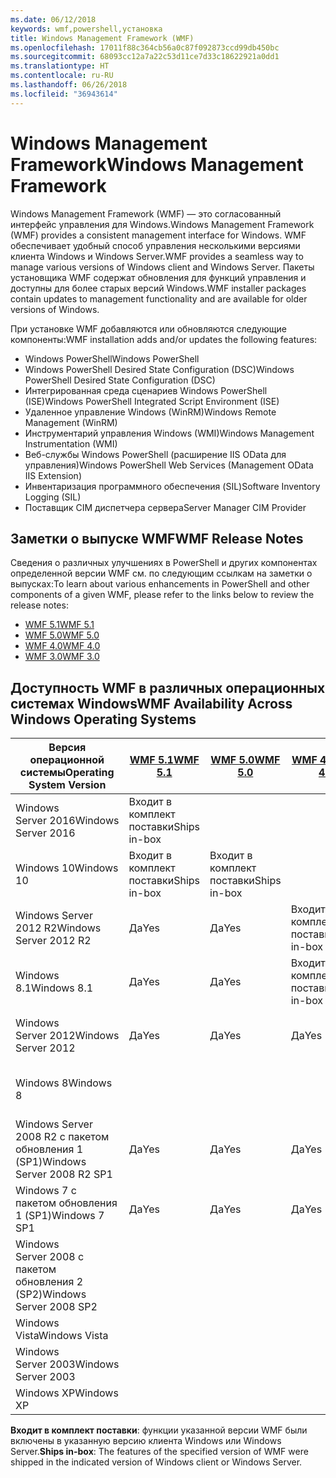 ```yaml
---
ms.date: 06/12/2018
keywords: wmf,powershell,установка
title: Windows Management Framework (WMF)
ms.openlocfilehash: 17011f88c364cb56a0c87f092873ccd99db450bc
ms.sourcegitcommit: 68093cc12a7a22c53d11ce7d33c18622921a0dd1
ms.translationtype: HT
ms.contentlocale: ru-RU
ms.lasthandoff: 06/26/2018
ms.locfileid: "36943614"
---
```

# <a name="windows-management-framework"></a><span data-ttu-id="1a89c-103">Windows Management Framework</span><span class="sxs-lookup"><span data-stu-id="1a89c-103">Windows Management Framework</span></span>

<span data-ttu-id="1a89c-104">Windows Management Framework (WMF) — это согласованный интерфейс управления для Windows.</span><span class="sxs-lookup"><span data-stu-id="1a89c-104">Windows Management Framework (WMF) provides a consistent management interface for Windows.</span></span> <span data-ttu-id="1a89c-105">WMF обеспечивает удобный способ управления несколькими версиями клиента Windows и Windows Server.</span><span class="sxs-lookup"><span data-stu-id="1a89c-105">WMF provides a seamless way to manage various versions of Windows client and Windows Server.</span></span> <span data-ttu-id="1a89c-106">Пакеты установщика WMF содержат обновления для функций управления и доступны для более старых версий Windows.</span><span class="sxs-lookup"><span data-stu-id="1a89c-106">WMF installer packages contain updates to management functionality and are available for older versions of Windows.</span></span>

<span data-ttu-id="1a89c-107">При установке WMF добавляются или обновляются следующие компоненты:</span><span class="sxs-lookup"><span data-stu-id="1a89c-107">WMF installation adds and/or updates the following features:</span></span>

- <span data-ttu-id="1a89c-108">Windows PowerShell</span><span class="sxs-lookup"><span data-stu-id="1a89c-108">Windows PowerShell</span></span>
- <span data-ttu-id="1a89c-109">Windows PowerShell Desired State Configuration (DSC)</span><span class="sxs-lookup"><span data-stu-id="1a89c-109">Windows PowerShell Desired State Configuration (DSC)</span></span>
- <span data-ttu-id="1a89c-110">Интегрированная среда сценариев Windows PowerShell (ISE)</span><span class="sxs-lookup"><span data-stu-id="1a89c-110">Windows PowerShell Integrated Script Environment (ISE)</span></span>
- <span data-ttu-id="1a89c-111">Удаленное управление Windows (WinRM)</span><span class="sxs-lookup"><span data-stu-id="1a89c-111">Windows Remote Management (WinRM)</span></span>
- <span data-ttu-id="1a89c-112">Инструментарий управления Windows (WMI)</span><span class="sxs-lookup"><span data-stu-id="1a89c-112">Windows Management Instrumentation (WMI)</span></span>
- <span data-ttu-id="1a89c-113">Веб-службы Windows PowerShell (расширение IIS OData для управления)</span><span class="sxs-lookup"><span data-stu-id="1a89c-113">Windows PowerShell Web Services (Management OData IIS Extension)</span></span>
- <span data-ttu-id="1a89c-114">Инвентаризация программного обеспечения (SIL)</span><span class="sxs-lookup"><span data-stu-id="1a89c-114">Software Inventory Logging (SIL)</span></span>
- <span data-ttu-id="1a89c-115">Поставщик CIM диспетчера сервера</span><span class="sxs-lookup"><span data-stu-id="1a89c-115">Server Manager CIM Provider</span></span>

## <a name="wmf-release-notes"></a><span data-ttu-id="1a89c-116">Заметки о выпуске WMF</span><span class="sxs-lookup"><span data-stu-id="1a89c-116">WMF Release Notes</span></span>

<span data-ttu-id="1a89c-117">Сведения о различных улучшениях в PowerShell и других компонентах определенной версии WMF см. по следующим ссылкам на заметки о выпусках:</span><span class="sxs-lookup"><span data-stu-id="1a89c-117">To learn about various enhancements in PowerShell and other components of a given WMF, please refer to the links below to review the release notes:</span></span>

- [<span data-ttu-id="1a89c-118">WMF 5.1</span><span class="sxs-lookup"><span data-stu-id="1a89c-118">WMF 5.1</span></span>](5.1/release-notes.md)
- [<span data-ttu-id="1a89c-119">WMF 5.0</span><span class="sxs-lookup"><span data-stu-id="1a89c-119">WMF 5.0</span></span>](5.0/releasenotes.md)
- [<span data-ttu-id="1a89c-120">WMF 4.0</span><span class="sxs-lookup"><span data-stu-id="1a89c-120">WMF 4.0</span></span>](https://download.microsoft.com/download/3/D/6/3D61D262-8549-4769-A660-230B67E15B25/Windows%20Management%20Framework%204%200%20Release%20Notes.docx)
- [<span data-ttu-id="1a89c-121">WMF 3.0</span><span class="sxs-lookup"><span data-stu-id="1a89c-121">WMF 3.0</span></span>](https://download.microsoft.com/download/E/7/6/E76850B8-DA6E-4FF5-8CCE-A24FC513FD16/WMF%203%20Release%20Notes.docx)

## <a name="wmf-availability-across-windows-operating-systems"></a><span data-ttu-id="1a89c-122">Доступность WMF в различных операционных системах Windows</span><span class="sxs-lookup"><span data-stu-id="1a89c-122">WMF Availability Across Windows Operating Systems</span></span>

|<span data-ttu-id="1a89c-123">Версия операционной системы</span><span class="sxs-lookup"><span data-stu-id="1a89c-123">Operating System Version</span></span>  |<span data-ttu-id="1a89c-124">[WMF 5.1][]</span><span class="sxs-lookup"><span data-stu-id="1a89c-124">[WMF 5.1][]</span></span> |<span data-ttu-id="1a89c-125">[WMF 5.0][]</span><span class="sxs-lookup"><span data-stu-id="1a89c-125">[WMF 5.0][]</span></span> |<span data-ttu-id="1a89c-126">[WMF 4.0][]</span><span class="sxs-lookup"><span data-stu-id="1a89c-126">[WMF 4.0][]</span></span> |<span data-ttu-id="1a89c-127">[WMF 3.0][]</span><span class="sxs-lookup"><span data-stu-id="1a89c-127">[WMF 3.0][]</span></span>  |<span data-ttu-id="1a89c-128">[WMF 2.0][]</span><span class="sxs-lookup"><span data-stu-id="1a89c-128">[WMF 2.0][]</span></span> |
|--------------------------|------------|------------|------------|-------------|------------|
|<span data-ttu-id="1a89c-129">Windows Server 2016</span><span class="sxs-lookup"><span data-stu-id="1a89c-129">Windows Server 2016</span></span>       |<span data-ttu-id="1a89c-130">Входит в комплект поставки</span><span class="sxs-lookup"><span data-stu-id="1a89c-130">Ships in-box</span></span>|            |            |             |            |
|<span data-ttu-id="1a89c-131">Windows 10</span><span class="sxs-lookup"><span data-stu-id="1a89c-131">Windows 10</span></span>                |<span data-ttu-id="1a89c-132">Входит в комплект поставки</span><span class="sxs-lookup"><span data-stu-id="1a89c-132">Ships in-box</span></span>|<span data-ttu-id="1a89c-133">Входит в комплект поставки</span><span class="sxs-lookup"><span data-stu-id="1a89c-133">Ships in-box</span></span>|            |             |            |
|<span data-ttu-id="1a89c-134">Windows Server 2012 R2</span><span class="sxs-lookup"><span data-stu-id="1a89c-134">Windows Server 2012 R2</span></span>    |<span data-ttu-id="1a89c-135">Да</span><span class="sxs-lookup"><span data-stu-id="1a89c-135">Yes</span></span>         |<span data-ttu-id="1a89c-136">Да</span><span class="sxs-lookup"><span data-stu-id="1a89c-136">Yes</span></span>         |<span data-ttu-id="1a89c-137">Входит в комплект поставки</span><span class="sxs-lookup"><span data-stu-id="1a89c-137">Ships in-box</span></span>|             |            |
|<span data-ttu-id="1a89c-138">Windows 8.1</span><span class="sxs-lookup"><span data-stu-id="1a89c-138">Windows 8.1</span></span>               |<span data-ttu-id="1a89c-139">Да</span><span class="sxs-lookup"><span data-stu-id="1a89c-139">Yes</span></span>         |<span data-ttu-id="1a89c-140">Да</span><span class="sxs-lookup"><span data-stu-id="1a89c-140">Yes</span></span>         |<span data-ttu-id="1a89c-141">Входит в комплект поставки</span><span class="sxs-lookup"><span data-stu-id="1a89c-141">Ships in-box</span></span>|             |            |
|<span data-ttu-id="1a89c-142">Windows Server 2012</span><span class="sxs-lookup"><span data-stu-id="1a89c-142">Windows Server 2012</span></span>       |<span data-ttu-id="1a89c-143">Да</span><span class="sxs-lookup"><span data-stu-id="1a89c-143">Yes</span></span>         |<span data-ttu-id="1a89c-144">Да</span><span class="sxs-lookup"><span data-stu-id="1a89c-144">Yes</span></span>         |<span data-ttu-id="1a89c-145">Да</span><span class="sxs-lookup"><span data-stu-id="1a89c-145">Yes</span></span>         |<span data-ttu-id="1a89c-146">Входит в комплект поставки</span><span class="sxs-lookup"><span data-stu-id="1a89c-146">Ships in-box</span></span> |            |
|<span data-ttu-id="1a89c-147">Windows 8</span><span class="sxs-lookup"><span data-stu-id="1a89c-147">Windows 8</span></span>                 |            |            |            |<span data-ttu-id="1a89c-148">Входит в комплект поставки</span><span class="sxs-lookup"><span data-stu-id="1a89c-148">Ships in-box</span></span> |            |
|<span data-ttu-id="1a89c-149">Windows Server 2008 R2 с пакетом обновления 1 (SP1)</span><span class="sxs-lookup"><span data-stu-id="1a89c-149">Windows Server 2008 R2 SP1</span></span>|<span data-ttu-id="1a89c-150">Да</span><span class="sxs-lookup"><span data-stu-id="1a89c-150">Yes</span></span>         |<span data-ttu-id="1a89c-151">Да</span><span class="sxs-lookup"><span data-stu-id="1a89c-151">Yes</span></span>         |<span data-ttu-id="1a89c-152">Да</span><span class="sxs-lookup"><span data-stu-id="1a89c-152">Yes</span></span>         |<span data-ttu-id="1a89c-153">Да</span><span class="sxs-lookup"><span data-stu-id="1a89c-153">Yes</span></span>          |<span data-ttu-id="1a89c-154">Входит в комплект поставки</span><span class="sxs-lookup"><span data-stu-id="1a89c-154">Ships in-box</span></span>|
|<span data-ttu-id="1a89c-155">Windows 7 с пакетом обновления 1 (SP1)</span><span class="sxs-lookup"><span data-stu-id="1a89c-155">Windows 7 SP1</span></span>             |<span data-ttu-id="1a89c-156">Да</span><span class="sxs-lookup"><span data-stu-id="1a89c-156">Yes</span></span>         |<span data-ttu-id="1a89c-157">Да</span><span class="sxs-lookup"><span data-stu-id="1a89c-157">Yes</span></span>         |<span data-ttu-id="1a89c-158">Да</span><span class="sxs-lookup"><span data-stu-id="1a89c-158">Yes</span></span>         |<span data-ttu-id="1a89c-159">Да</span><span class="sxs-lookup"><span data-stu-id="1a89c-159">Yes</span></span>          |<span data-ttu-id="1a89c-160">Входит в комплект поставки</span><span class="sxs-lookup"><span data-stu-id="1a89c-160">Ships in-box</span></span>|
|<span data-ttu-id="1a89c-161">Windows Server 2008 с пакетом обновления 2 (SP2)</span><span class="sxs-lookup"><span data-stu-id="1a89c-161">Windows Server 2008 SP2</span></span>   |            |            |            |<span data-ttu-id="1a89c-162">Да</span><span class="sxs-lookup"><span data-stu-id="1a89c-162">Yes</span></span>          |<span data-ttu-id="1a89c-163">Да</span><span class="sxs-lookup"><span data-stu-id="1a89c-163">Yes</span></span>         |
|<span data-ttu-id="1a89c-164">Windows Vista</span><span class="sxs-lookup"><span data-stu-id="1a89c-164">Windows Vista</span></span>             |            |            |            |             |<span data-ttu-id="1a89c-165">Да</span><span class="sxs-lookup"><span data-stu-id="1a89c-165">Yes</span></span>         |
|<span data-ttu-id="1a89c-166">Windows Server 2003</span><span class="sxs-lookup"><span data-stu-id="1a89c-166">Windows Server 2003</span></span>       |            |            |            |             |<span data-ttu-id="1a89c-167">Да</span><span class="sxs-lookup"><span data-stu-id="1a89c-167">Yes</span></span>         |
|<span data-ttu-id="1a89c-168">Windows XP</span><span class="sxs-lookup"><span data-stu-id="1a89c-168">Windows XP</span></span>                |            |            |            |<span data-ttu-id="1a89c-169">Да</span><span class="sxs-lookup"><span data-stu-id="1a89c-169">Yes</span></span>          |            |

<span data-ttu-id="1a89c-170">**Входит в комплект поставки**: функции указанной версии WMF были включены в указанную версию клиента Windows или Windows Server.</span><span class="sxs-lookup"><span data-stu-id="1a89c-170">**Ships in-box**: The features of the specified version of WMF were shipped in the indicated version of Windows client or Windows Server.</span></span>

[WMF 5.1]: https://aka.ms/wmf51download
[WMF 5.1]: https://aka.ms/wmf51download
[WMF 5.0]: https://aka.ms/wmf5download
[WMF 5.0]: https://aka.ms/wmf5download
[WMF 4.0]: https://aka.ms/wmf4download
[WMF 4.0]: https://aka.ms/wmf4download
[WMF 3.0]: https://aka.ms/wmf3download
[WMF 3.0]: https://aka.ms/wmf3download
[WMF 2.0]: https://aka.ms/wmf2download
[WMF 2.0]: https://aka.ms/wmf2download
